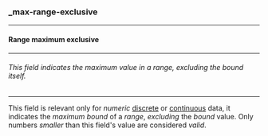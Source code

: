 ### _max-range-exclusive

------

#### Range maximum exclusive

------

###### This field indicates the maximum value in a range, excluding the bound itself.

------

This field is relevant only for *numeric* [discrete](_type_integer) or [continuous](_type_number) data, it indicates the *maximum bound* of a *range*, *excluding* the *bound* value. Only numbers *smaller* than this field's value are considered *valid*.